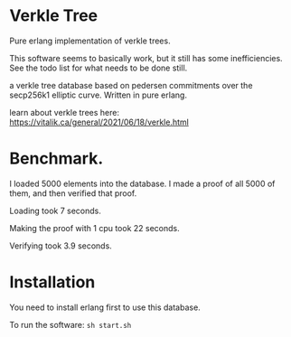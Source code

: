 Verkle Tree
===========

Pure erlang implementation of verkle trees.

This software seems to basically work, but it still has some inefficiencies.
See the todo list for what needs to be done still.

a verkle tree database based on pedersen commitments over the secp256k1 elliptic curve.
Written in pure erlang.

learn about verkle trees here:
https://vitalik.ca/general/2021/06/18/verkle.html

Benchmark.
===========

I loaded 5000 elements into the database. I made a proof of all 5000 of them, and then verified that proof.

Loading took 7 seconds.

Making the proof with 1 cpu took 22 seconds.

Verifying took 3.9 seconds.

Installation
=============

You need to install erlang first to use this database.

To run the software: ```sh start.sh```
